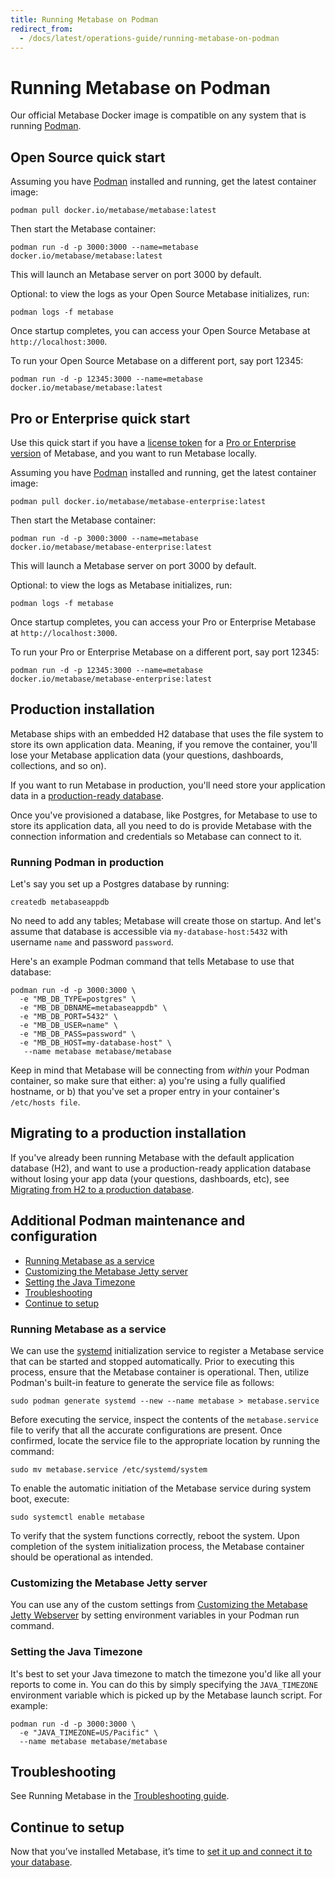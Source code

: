 ```yaml
---
title: Running Metabase on Podman
redirect_from:
  - /docs/latest/operations-guide/running-metabase-on-podman
---
```


# Running Metabase on Podman

Our official Metabase Docker image is compatible on any system that is running [Podman](https://podman.io).

## Open Source quick start

Assuming you have [Podman](https://podman.io) installed and running, get the latest container image:

```
podman pull docker.io/metabase/metabase:latest
```

Then start the Metabase container:

```
podman run -d -p 3000:3000 --name=metabase docker.io/metabase/metabase:latest
```

This will launch an Metabase server on port 3000 by default.

Optional: to view the logs as your Open Source Metabase initializes, run:

```
podman logs -f metabase
```

Once startup completes, you can access your Open Source Metabase at `http://localhost:3000`.

To run your Open Source Metabase on a different port, say port 12345:

```
podman run -d -p 12345:3000 --name=metabase docker.io/metabase/metabase:latest
```

## Pro or Enterprise quick start

Use this quick start if you have a [license token](../installation-and-operation/activating-the-enterprise-edition.md) for a [Pro or Enterprise version](https://www.metabase.com/pricing) of Metabase, and you want to run Metabase locally.

Assuming you have [Podman](https://podman.io) installed and running, get the latest container image:

```
podman pull docker.io/metabase/metabase-enterprise:latest
```

Then start the Metabase container:

```
podman run -d -p 3000:3000 --name=metabase docker.io/metabase/metabase-enterprise:latest
```

This will launch a Metabase server on port 3000 by default.

Optional: to view the logs as Metabase initializes, run:

```
podman logs -f metabase
```

Once startup completes, you can access your Pro or Enterprise Metabase at `http://localhost:3000`.

To run your Pro or Enterprise Metabase on a different port, say port 12345:

```
podman run -d -p 12345:3000 --name=metabase docker.io/metabase/metabase-enterprise:latest
```

## Production installation

Metabase ships with an embedded H2 database that uses the file system to store its own application data. Meaning, if you remove the container, you'll lose your Metabase application data (your questions, dashboards, collections, and so on).

If you want to run Metabase in production, you'll need store your application data in a [production-ready database](./migrating-from-h2.md#supported-databases-for-storing-your-metabase-application-data).

Once you've provisioned a database, like Postgres, for Metabase to use to store its application data, all you need to do is provide Metabase with the connection information and credentials so Metabase can connect to it.

### Running Podman in production

Let's say you set up a Postgres database by running:

```
createdb metabaseappdb
```

No need to add any tables; Metabase will create those on startup. And let's assume that database is accessible via `my-database-host:5432` with username `name` and password `password`.

Here's an example Podman command that tells Metabase to use that database:

```
podman run -d -p 3000:3000 \
  -e "MB_DB_TYPE=postgres" \
  -e "MB_DB_DBNAME=metabaseappdb" \
  -e "MB_DB_PORT=5432" \
  -e "MB_DB_USER=name" \
  -e "MB_DB_PASS=password" \
  -e "MB_DB_HOST=my-database-host" \
   --name metabase metabase/metabase
```

Keep in mind that Metabase will be connecting from _within_ your Podman container, so make sure that either: a) you're using a fully qualified hostname, or b) that you've set a proper entry in your container's `/etc/hosts file`.

## Migrating to a production installation

If you've already been running Metabase with the default application database (H2), and want to use a production-ready application database without losing your app data (your questions, dashboards, etc), see [Migrating from H2 to a production database](migrating-from-h2.md).

## Additional Podman maintenance and configuration

- [Running Metabase as a service](#running-metabase-as-a-service)
- [Customizing the Metabase Jetty server](#customizing-the-metabase-jetty-server)
- [Setting the Java Timezone](#setting-the-java-timezone)
- [Troubleshooting](#troubleshooting)
- [Continue to setup](#continue-to-setup)

### Running Metabase as a service

We can use the [systemd](https://systemd.io/) initialization service to register a Metabase service that can be started and stopped automatically. Prior to executing this process, ensure that the Metabase container is operational. Then, utilize Podman's built-in feature to generate the service file as follows:

```
sudo podman generate systemd --new --name metabase > metabase.service
```

Before executing the service, inspect the contents of the `metabase.service` file to verify that all the accurate configurations are present. Once confirmed, locate the service file to the appropriate location by running the command:

```
sudo mv metabase.service /etc/systemd/system
```

To enable the automatic initiation of the Metabase service during system boot, execute:

```
sudo systemctl enable metabase
```

To verify that the system functions correctly, reboot the system. Upon completion of the system initialization process, the Metabase container should be operational as intended.

### Customizing the Metabase Jetty server

You can use any of the custom settings from [Customizing the Metabase Jetty Webserver](../configuring-metabase/customizing-jetty-webserver.md) by setting environment variables in your Podman run command.

### Setting the Java Timezone

It's best to set your Java timezone to match the timezone you'd like all your reports to come in. You can do this by simply specifying the `JAVA_TIMEZONE` environment variable which is picked up by the Metabase launch script. For example:

```
podman run -d -p 3000:3000 \
  -e "JAVA_TIMEZONE=US/Pacific" \
  --name metabase metabase/metabase
```

## Troubleshooting

See Running Metabase in the [Troubleshooting guide](../troubleshooting-guide/running.md).

## Continue to setup

Now that you’ve installed Metabase, it’s time to [set it up and connect it to your database](../configuring-metabase/setting-up-metabase.md).
